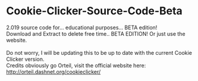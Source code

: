 # Cookie-Clicker-Source-Code-Beta
2.019 source code for... educational purposes... BETA edition! <br>
Download and Extract to delete free time.. BETA EDITION! Or just use the website. <br> <br>
Do not worry, I will be updating this to be up to date with the current Cookie Clicker version. <br>
Credits obviously go Orteil, visit the official website here: http://orteil.dashnet.org/cookieclicker/
